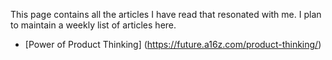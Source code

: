 This page contains all the articles I have read that resonated with me. I plan to maintain a weekly list of articles here.

- [Power of Product Thinking] (https://future.a16z.com/product-thinking/)
